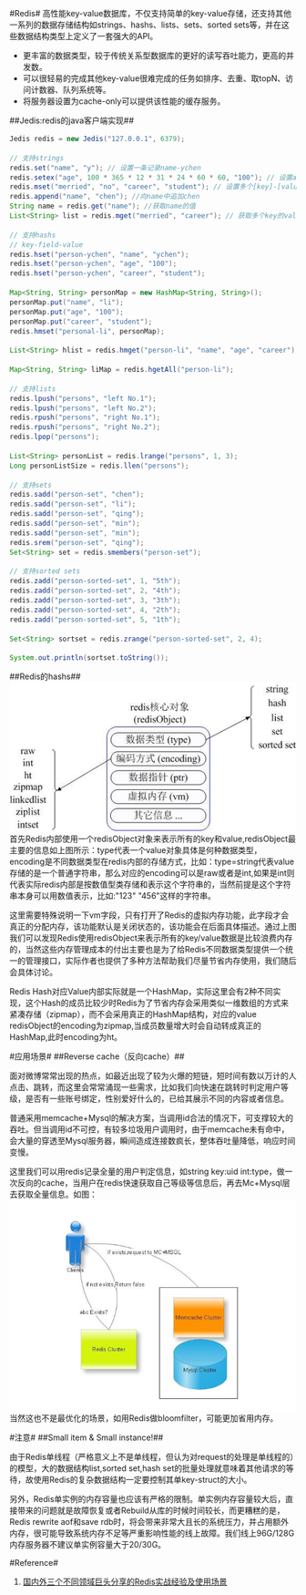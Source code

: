 #Redis#
高性能key-value数据库，不仅支持简单的key-value存储，还支持其他一系列的数据存储结构如strings、hashs、lists、sets、sorted sets等，并在这些数据结构类型上定义了一套强大的API。

- 更丰富的数据类型，较于传统关系型数据库的更好的读写吞吐能力，更高的并发数。
- 可以很轻易的完成其他key-value很难完成的任务如排序、去重、取topN、访问计数器、队列系统等。
- 将服务器设置为cache-only可以提供该性能的缓存服务。

##Jedis:redis的java客户端实现##

```java
Jedis redis = new Jedis("127.0.0.1", 6379);

// 支持strings
redis.set("name", "y"); // 设置一条记录name-ychen
redis.setex("age", 100 * 365 * 12 * 31 * 24 * 60 * 60, "100"); // 设置age-100的有效时间为100年
redis.mset("merried", "no", "career", "student"); // 设置多个[key]-[value]
redis.append("name", "chen"); //向name中追加chen
String name = redis.get("name"); //获取name的值
List<String> list = redis.mget("merried", "career"); // 获取多个key的value

// 支持hashs
// key-field-value
redis.hset("person-ychen", "name", "ychen");
redis.hset("person-ychen", "age", "100");
redis.hset("person-ychen", "career", "student");

Map<String, String> personMap = new HashMap<String, String>();
personMap.put("name", "li");
personMap.put("age", "100");
personMap.put("career", "student");
redis.hmset("personal-li", personMap);

List<String> hlist = redis.hmget("person-li", "name", "age", "career");

Map<String, String> liMap = redis.hgetAll("person-li");

// 支持lists
redis.lpush("persons", "left No.1");
redis.lpush("persons", "left No.2");
redis.rpush("persons", "right No.1");
redis.rpush("persons", "right No.2");
redis.lpop("persons");

List<String> personList = redis.lrange("persons", 1, 3);
Long personListSize = redis.llen("persons");

// 支持sets
redis.sadd("person-set", "chen");
redis.sadd("person-set", "li");
redis.sadd("person-set", "qing");
redis.sadd("person-set", "min");
redis.sadd("person-set", "min");
redis.srem("person-set", "qing");
Set<String> set = redis.smembers("person-set");

// 支持sorted sets
redis.zadd("person-sorted-set", 1, "5th");
redis.zadd("person-sorted-set", 2, "4th");
redis.zadd("person-sorted-set", 3, "3th");
redis.zadd("person-sorted-set", 4, "2th");
redis.zadd("person-sorted-set", 5, "1th");

Set<String> sortset = redis.zrange("person-sorted-set", 2, 4);

System.out.println(sortset.toString());
```

##Redis的hashs##
![](img/image1.jpg)  
首先Redis内部使用一个redisObject对象来表示所有的key和value,redisObject最主要的信息如上图所示：type代表一个value对象具体是何种数据类型，encoding是不同数据类型在redis内部的存储方式，比如：type=string代表value存储的是一个普通字符串，那么对应的encoding可以是raw或者是int,如果是int则代表实际redis内部是按数值型类存储和表示这个字符串的，当然前提是这个字符串本身可以用数值表示，比如:"123" "456"这样的字符串。

这里需要特殊说明一下vm字段，只有打开了Redis的虚拟内存功能，此字段才会真正的分配内存，该功能默认是关闭状态的，该功能会在后面具体描述。通过上图我们可以发现Redis使用redisObject来表示所有的key/value数据是比较浪费内存的，当然这些内存管理成本的付出主要也是为了给Redis不同数据类型提供一个统一的管理接口，实际作者也提供了多种方法帮助我们尽量节省内存使用，我们随后会具体讨论。

Redis Hash对应Value内部实际就是一个HashMap，实际这里会有2种不同实现，这个Hash的成员比较少时Redis为了节省内存会采用类似一维数组的方式来紧凑存储（zipmap），而不会采用真正的HashMap结构，对应的value redisObject的encoding为zipmap,当成员数量增大时会自动转成真正的HashMap,此时encoding为ht。

#应用场景#
##Reverse cache（反向cache）##

面对微博常常出现的热点，如最近出现了较为火爆的短链，短时间有数以万计的人点击、跳转，而这里会常常涌现一些需求，比如我们向快速在跳转时判定用户等级，是否有一些账号绑定，性别爱好什么的，已给其展示不同的内容或者信息。

普通采用memcache+Mysql的解决方案，当调用id合法的情况下，可支撑较大的吞吐。但当调用id不可控，有较多垃圾用户调用时，由于memcache未有命中，会大量的穿透至Mysql服务器，瞬间造成连接数疯长，整体吞吐量降低，响应时间变慢。

这里我们可以用redis记录全量的用户判定信息，如string key:uid int:type，做一次反向的cache，当用户在redis快速获取自己等级等信息后，再去Mc+Mysql层去获取全量信息。如图：  
![](img/Concept2.jpeg)  
当然这也不是最优化的场景，如用Redis做bloomfilter，可能更加省用内存。

#注意#
##Small item & Small instance!##

由于Redis单线程（严格意义上不是单线程，但认为对request的处理是单线程的）的模型，大的数据结构list,sorted set,hash set的批量处理就意味着其他请求的等待，故使用Redis的复杂数据结构一定要控制其单key-struct的大小。

另外，Redis单实例的内存容量也应该有严格的限制。单实例内存容量较大后，直接带来的问题就是故障恢复或者Rebuild从库的时候时间较长，而更糟糕的是，Redis rewrite aof和save rdb时，将会带来非常大且长的系统压力，并占用额外内存，很可能导致系统内存不足等严重影响性能的线上故障。我们线上96G/128G内存服务器不建议单实例容量大于20/30G。

#Reference#
1. [国内外三个不同领域巨头分享的Redis实战经验及使用场景](http://www.csdn.net/article/1970-01-01/2817107)